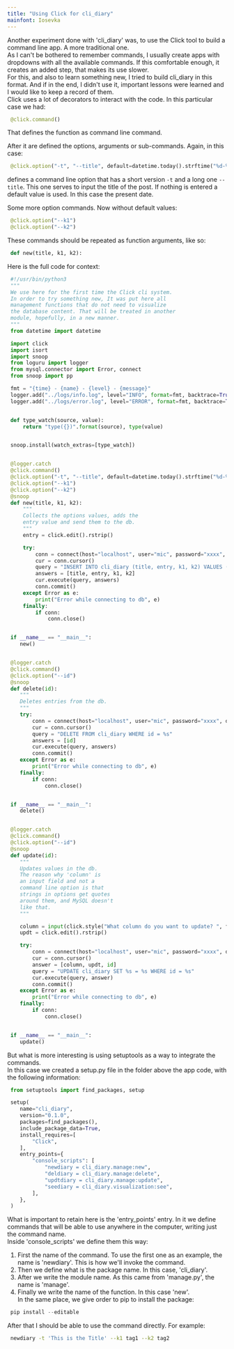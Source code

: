 ```yaml
---
title: "Using Click for cli_diary"
mainfont: Iosevka
---
```


Another experiment done with 'cli_diary' was, to use the Click tool to build a
command line app. A more traditional one.  
As I can't be bothered to remember commands, I usually create apps with
dropdowns with all the available commands. If this comfortable enough, it
creates an added step, that makes its use slower.  
For this, and also to learn something new, I tried to build cli_diary in this
format. And if in the end, I didn't use it, important lessons were learned and I
would like to keep a record of them.  
Click uses a lot of decorators to interact with the code. In this particular
case we had:
```python
 @click.command()
```
That defines the function as command line command.  

After it are defined the options, arguments or sub-commands. Again, in this
case:
```python
 @click.option("-t", "--title", default=datetime.today().strftime("%d-%m-%Y"))
```
defines a command line option that has a short version `-t` and a long one
`--title`. This one serves to input the title of the post. If nothing is
entered a default value is used. In this case the present date.  

Some more option commands. Now without default values:
```python
 @click.option("--k1")
 @click.option("--k2")
```

These commands should be repeated as function arguments, like so:
```python
 def new(title, k1, k2):
```

Here is the full code for context:
```python
 #!/usr/bin/python3
 """
 We use here for the first time the Click cli system.
 In order to try something new, It was put here all
 management functions that do not need to visualize
 the database content. That will be treated in another
 module, hopefully, in a new manner.
 """
 from datetime import datetime

 import click
 import isort
 import snoop
 from loguru import logger
 from mysql.connector import Error, connect
 from snoop import pp

 fmt = "{time} - {name} - {level} - {message}"
 logger.add("../logs/info.log", level="INFO", format=fmt, backtrace=True, diagnose=True)  # noqa: E501
 logger.add("../logs/error.log", level="ERROR", format=fmt, backtrace=True, diagnose=True)  # noqa: E501


 def type_watch(source, value):
     return "type({})".format(source), type(value)


 snoop.install(watch_extras=[type_watch])


 @logger.catch
 @click.command()
 @click.option("-t", "--title", default=datetime.today().strftime("%d-%m-%Y"))
 @click.option("--k1")
 @click.option("--k2")
 @snoop
 def new(title, k1, k2):
     """
     Collects the options values, adds the
     entry value and send them to the db.
     """
     entry = click.edit().rstrip()

     try:
         conn = connect(host="localhost", user="mic", password="xxxx", database="cli_diary")
         cur = conn.cursor()
         query = "INSERT INTO cli_diary (title, entry, k1, k2) VALUES (%s, %s, %s, %s)"
         answers = [title, entry, k1, k2]
         cur.execute(query, answers)
         conn.commit()
     except Error as e:
         print("Error while connecting to db", e)
     finally:
         if conn:
             conn.close()


 if __name__ == "__main__":
    new()


 @logger.catch
 @click.command()
 @click.option("--id")
 @snoop
 def delete(id):
    """
    Deletes entries from the db.
    """
    try:
        conn = connect(host="localhost", user="mic", password="xxxx", database="cli_diary")
        cur = conn.cursor()
        query = "DELETE FROM cli_diary WHERE id = %s"
        answers = [id]
        cur.execute(query, answers)
        conn.commit()
    except Error as e:
        print("Error while connecting to db", e)
    finally:
        if conn:
            conn.close()


 if __name__ == "__main__":
    delete()


 @logger.catch
 @click.command()
 @click.option("--id")
 @snoop
 def update(id):
    """
    Updates values in the db.
    The reason why 'column' is
    an input field and not a
    command line option is that
    strings in options get quotes
    around them, and MySQL doesn't
    like that.
    """

    column = input(click.style("What column do you want to update? ", fg="bright_white", bold=True))
    updt = click.edit().rstrip()

    try:
        conn = connect(host="localhost", user="mic", password="xxxx", database="cli_diary")
        cur = conn.cursor()
        answer = [column, updt, id]
        query = "UPDATE cli_diary SET %s = %s WHERE id = %s"
        cur.execute(query, answer)
        conn.commit()
    except Error as e:
        print("Error while connecting to db", e)
    finally:
        if conn:
            conn.close()


 if __name__ == "__main__":
    update()
```

But what is more interesting is using setuptools as a way to integrate the
commands.  
In this case we created a setup.py file in the folder above the app code,
with the following information:

```python
 from setuptools import find_packages, setup

 setup(
    name="cli_diary",
    version="0.1.0",
    packages=find_packages(),
    include_package_data=True,
    install_requires=[
        "Click",
    ],
    entry_points={
        "console_scripts": [
            "newdiary = cli_diary.manage:new",
            "deldiary = cli_diary.manage:delete",
            "updtdiary = cli_diary.manage:update",
            "seediary = cli_diary.visualization:see",
        ],
    },
 )
```
What is important to retain here is the 'entry_points' entry. In it we define
commands that will be able to use anywhere in the computer, writing just the
command name.  
Inside 'console_scripts' we define them this way:  
1. First the name of the command. To use the first one as an example, the name
   is 'newdiary'. This is how we'll invoke the command.  
2. Then we define what is the package name. In this case, 'cli_diary'.  
3. After we write the module name. As this came from 'manage.py', the name is
   'manage'.  
4. Finally we write the name of the function. In this case 'new'.  
In the same place, we give order to pip to install the package:
```python
 pip install --editable
```
After that I should be able to use the command directly. For example:
```bash
 newdiary -t 'This is the Title' --k1 tag1 --k2 tag2
```


